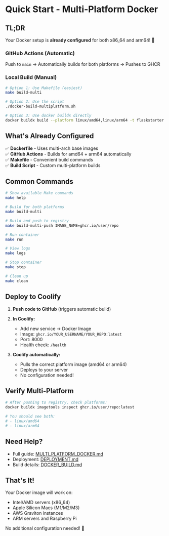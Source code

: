 # Quick Start - Multi-Platform Docker

## TL;DR

Your Docker setup is **already configured** for both x86_64 and arm64! 🎉

### GitHub Actions (Automatic)
Push to `main` → Automatically builds for both platforms → Pushes to GHCR

### Local Build (Manual)
```bash
# Option 1: Use Makefile (easiest)
make build-multi

# Option 2: Use the script
./docker-build-multiplatform.sh

# Option 3: Use docker buildx directly
docker buildx build --platform linux/amd64,linux/arm64 -t flaskstarter:latest --load .
```

## What's Already Configured

✅ **Dockerfile** - Uses multi-arch base images  
✅ **GitHub Actions** - Builds for amd64 + arm64 automatically  
✅ **Makefile** - Convenient build commands  
✅ **Build Script** - Custom multi-platform builds  

## Common Commands

```bash
# Show available Make commands
make help

# Build for both platforms
make build-multi

# Build and push to registry
make build-multi-push IMAGE_NAME=ghcr.io/user/repo

# Run container
make run

# View logs
make logs

# Stop container
make stop

# Clean up
make clean
```

## Deploy to Coolify

1. **Push code to GitHub** (triggers automatic build)

2. **In Coolify:**
   - Add new service → Docker Image
   - Image: `ghcr.io/YOUR_USERNAME/YOUR_REPO:latest`
   - Port: 8000
   - Health check: `/health`

3. **Coolify automatically:**
   - Pulls the correct platform image (amd64 or arm64)
   - Deploys to your server
   - No configuration needed!

## Verify Multi-Platform

```bash
# After pushing to registry, check platforms:
docker buildx imagetools inspect ghcr.io/user/repo:latest

# You should see both:
# - linux/amd64
# - linux/arm64
```

## Need Help?

- Full guide: [MULTI_PLATFORM_DOCKER.md](MULTI_PLATFORM_DOCKER.md)
- Deployment: [DEPLOYMENT.md](DEPLOYMENT.md)
- Build details: [DOCKER_BUILD.md](DOCKER_BUILD.md)

## That's It!

Your Docker image will work on:
- Intel/AMD servers (x86_64)
- Apple Silicon Macs (M1/M2/M3)
- AWS Graviton instances
- ARM servers and Raspberry Pi

No additional configuration needed! 🚀
